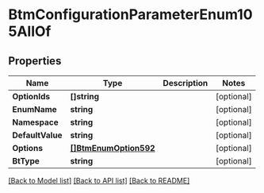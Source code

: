 # BtmConfigurationParameterEnum105AllOf

## Properties

Name | Type | Description | Notes
------------ | ------------- | ------------- | -------------
**OptionIds** | **[]string** |  | [optional] 
**EnumName** | **string** |  | [optional] 
**Namespace** | **string** |  | [optional] 
**DefaultValue** | **string** |  | [optional] 
**Options** | [**[]BtmEnumOption592**](BTMEnumOption-592.md) |  | [optional] 
**BtType** | **string** |  | [optional] 

[[Back to Model list]](../README.md#documentation-for-models) [[Back to API list]](../README.md#documentation-for-api-endpoints) [[Back to README]](../README.md)


